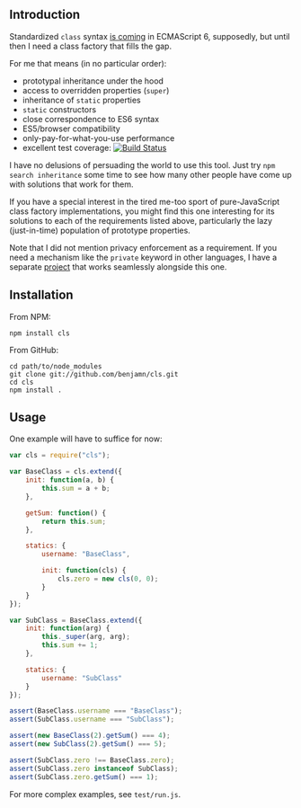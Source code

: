 Introduction
---

Standardized `class` syntax
[is coming](http://wiki.ecmascript.org/doku.php?id=strawman:maximally_minimal_classes)
in ECMAScript 6, supposedly, but until then I need a class factory that fills the gap.

For me that means (in no particular order):

* prototypal inheritance under the hood
* access to overridden properties (`super`)
* inheritance of `static` properties
* `static` constructors
* close correspondence to ES6 syntax
* ES5/browser compatibility
* only-pay-for-what-you-use performance
* excellent test coverage: [![Build Status](https://travis-ci.org/benjamn/cls.png?branch=master)](https://travis-ci.org/benjamn/cls)

I have no delusions of persuading the world to use this tool. Just try
`npm search inheritance` some time to see how many other people have come
up with solutions that work for them.

If you have a special interest in the tired me-too sport of
pure-JavaScript class factory implementations, you might find this one
interesting for its solutions to each of the requirements listed above,
particularly the lazy (just-in-time) population of prototype properties.

Note that I did not mention privacy enforcement as a requirement. If you
need a mechanism like the `private` keyword in other languages, I have a
separate [project](https://npmjs.org/package/private) that works
seamlessly alongside this one.

Installation
---
From NPM:

    npm install cls

From GitHub:

    cd path/to/node_modules
    git clone git://github.com/benjamn/cls.git
    cd cls
    npm install .

Usage
---

One example will have to suffice for now:
```js
var cls = require("cls");

var BaseClass = cls.extend({
    init: function(a, b) {
        this.sum = a + b;
    },

    getSum: function() {
        return this.sum;
    },

    statics: {
        username: "BaseClass",

        init: function(cls) {
            cls.zero = new cls(0, 0);
        }
    }
});

var SubClass = BaseClass.extend({
    init: function(arg) {
        this._super(arg, arg);
        this.sum += 1;
    },

    statics: {
        username: "SubClass"
    }
});

assert(BaseClass.username === "BaseClass");
assert(SubClass.username === "SubClass");

assert(new BaseClass(2).getSum() === 4);
assert(new SubClass(2).getSum() === 5);

assert(SubClass.zero !== BaseClass.zero);
assert(SubClass.zero instanceof SubClass);
assert(SubClass.zero.getSum() === 1);
```
For more complex examples, see `test/run.js`.
